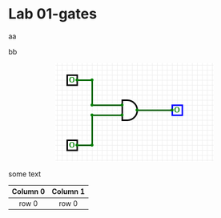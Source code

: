 # Lab 01-gates

aa

bb

<p align= "center"><img src="and.png" /></p>


some text


| Column 0 | Column 1 |
|:-:|:-:|
| row 0 | row 0|

